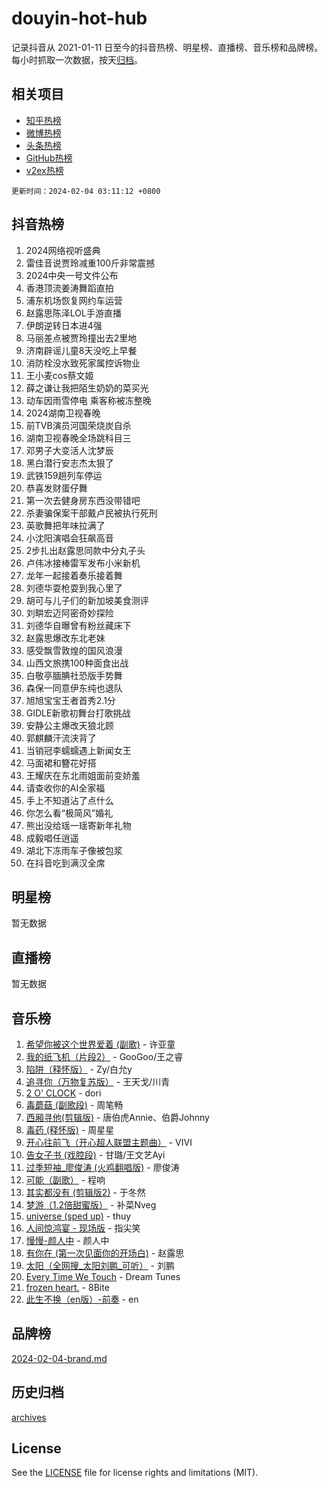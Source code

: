 # douyin-hot-hub

记录抖音从 2021-01-11 日至今的抖音热榜、明星榜、直播榜、音乐榜和品牌榜。每小时抓取一次数据，按天[归档](archives)。

## 相关项目

- [知乎热榜](https://github.com/lonnyzhang423/zhihu-hot-hub)
- [微博热榜](https://github.com/lonnyzhang423/weibo-hot-hub)
- [头条热榜](https://github.com/lonnyzhang423/toutiao-hot-hub)
- [GitHub热榜](https://github.com/lonnyzhang423/github-hot-hub)
- [v2ex热榜](https://github.com/lonnyzhang423/v2ex-hot-hub)


`更新时间：2024-02-04 03:11:12 +0800`

## 抖音热榜

1. 2024网络视听盛典
1. 雷佳音说贾玲减重100斤非常震撼
1. 2024中央一号文件公布
1. 香港顶流姜涛舞蹈直拍
1. 浦东机场恢复网约车运营
1. 赵露思陈泽LOL手游直播
1. 伊朗逆转日本进4强
1. 马丽差点被贾玲撞出去2里地
1. 济南辟谣儿童8天没吃上早餐
1. 消防栓没水致死家属控诉物业
1. 王小麦cos蔡文姬
1. 薛之谦让我把陌生奶奶的菜买光
1. 动车因雨雪停电 乘客称被冻整晚
1. 2024湖南卫视春晚
1. 前TVB演员河国荣烧炭自杀
1. 湖南卫视春晚全场跳科目三
1. 邓男子大变活人沈梦辰
1. 黑白潜行安志杰太狠了
1. 武铁159趟列车停运
1. 恭喜发财蛋仔舞
1. 第一次去健身房东西没带错吧
1. 杀妻骗保案干部戴卢民被执行死刑
1. 英歌舞把年味拉满了
1. 小沈阳演唱会狂飙高音
1. 2步扎出赵露思同款中分丸子头
1. 卢伟冰接棒雷军发布小米新机
1. 龙年一起接着奏乐接着舞
1. 刘德华耍枪耍到我心里了
1. 胡可与儿子们的新加坡美食测评
1. 刘畊宏迈阿密奇妙探险
1. 刘德华自曝曾有粉丝藏床下
1. 赵露思爆改东北老妹
1. 感受飘雪敦煌的国风浪漫
1. 山西文旅携100种面食出战
1. 白敬亭腼腆社恐版手势舞
1. 森保一同意伊东纯也退队
1. 旭旭宝宝王者首秀2.1分
1. GIDLE新歌初舞台打歌挑战
1. 安静公主爆改天狼北顾
1. 郭麒麟汗流浃背了
1. 当销冠李蠕蠕遇上新闻女王
1. 马面裙和簪花好搭
1. 王耀庆在东北雨姐面前变娇羞
1. 请查收你的AI全家福
1. 手上不知道沾了点什么
1. 你怎么看“极简风”婚礼
1. 熊出没给瑶一瑶寄新年礼物
1. 成毅唱任逍遥
1. 湖北下冻雨车子像被包浆
1. 在抖音吃到满汉全席

## 明星榜

暂无数据

## 直播榜

暂无数据

## 音乐榜

1. [希望你被这个世界爱着 (副歌)](https://sf5-hl-cdn-tos.douyinstatic.com/obj/tos-cn-ve-2774/oUHCmWQfZlE3QQBKBeD8rCFLpJzPgCpImhsxMt) - 许亚童
1. [我的纸飞机（片段2）](https://sf5-hl-cdn-tos.douyinstatic.com/obj/tos-cn-ve-2774/oM2ZrKcg2CD5AeRB2gkeXOFB1IxAGJdZPazYHf) - GooGoo/王之睿
1. [陷阱（释怀版）](https://sf3-cdn-tos.douyinstatic.com/obj/tos-cn-ve-2774/oE8C21LeZrzKLDFfQYgMzx4GAIHageG5IzayY7) - Zy/白允y
1. [追寻你（万物复苏版）](https://sf5-hl-cdn-tos.douyinstatic.com/obj/tos-cn-ve-2774/oYeAZJsbjIDit9APmBg8u6uDUQnHmoCf3gbo74) - 王天戈/川青
1. [2 O' CLOCK](https://sf3-cdn-tos.douyinstatic.com/obj/tos-cn-ve-2774/oIUBICeqlYQHTigCBOnCMlwBZJkgiBjt1oDfbg) - dori
1. [毒蘑菇 (副歌段)](https://sf3-cdn-tos.douyinstatic.com/obj/tos-cn-ve-2774/ocDEUsfdLjxnlFXtfogBCiQCEqYB7QZgZ8VViM) - 周笔畅
1. [西厢寻他(剪辑版)](https://sf5-hl-cdn-tos.douyinstatic.com/obj/tos-cn-ve-2774/oUsAVfAQKlRNxEv5qxvIB8o5qmIWUcXbzJKJhw) - 唐伯虎Annie、伯爵Johnny
1. [毒药 (释怀版)](https://sf6-cdn-tos.douyinstatic.com/obj/tos-cn-ve-2774/oYILMEAzspdZBIzy4frJNB8ZHPHWAhiwowd4Ad) - 周星星
1. [开心往前飞（开心超人联盟主题曲）](https://sf5-hl-cdn-tos.douyinstatic.com/obj/tos-cn-ve-2774/9d8fb7c82cf1421fb93a9fe925275e0a) - VIVI
1. [告女子书 (戏腔段)](https://sf5-hl-cdn-tos.douyinstatic.com/obj/tos-cn-ve-2774/osCCzFxWgstBDi92ZfBB4ht7gQENBmQMAl0eI6) - 甘璐/王文艺Ayi
1. [过季短袖_廖俊涛 (火鸡翻唱版)](https://sf5-hl-cdn-tos.douyinstatic.com/obj/tos-cn-ve-2774/ogQVJl0tRBKxQgZji7YClFEBrVDeHpPTWfCZbQ) - 廖俊涛
1. [可能（副歌）](https://sf5-hl-cdn-tos.douyinstatic.com/obj/tos-cn-ve-2774/cde1731888894259b333569393c2fb51) - 程响
1. [其实都没有 (剪辑版2)](https://sf6-cdn-tos.douyinstatic.com/obj/tos-cn-ve-2774/oEBNQenHZtBhxYjGgUDQk0BCHTigQafgFlbQ7k) - 于冬然
1. [梦游（1.2倍甜蜜版）](https://sf5-hl-cdn-tos.douyinstatic.com/obj/tos-cn-ve-2774/o4gyAUm8hwufoEABmwVIiQtHsFuGzAEEWtNMzo) - 补菜Nveg
1. [universe (sped up)](https://sf3-cdn-tos.douyinstatic.com/obj/tos-cn-ve-2774/oIQnurQLDCsdYeegkM4CKuVb23MZBXtX6QB8bv) - thuy
1. [人间惊鸿宴 - 现场版](https://sf3-cdn-tos.douyinstatic.com/obj/tos-cn-ve-2774/osF4mrPePAf2Yv8Wfr5fATCHZwL5h1QiGQAKwz) - 指尖笑
1. [慢慢-颜人中](https://sf5-hl-cdn-tos.douyinstatic.com/obj/tos-cn-ve-2774/ocjHNfBXdBxQNC8ZGAeoLMFTUgtBg8bkExunDC) - 颜人中
1. [有你在 (第一次见面你的开场白)](https://sf5-hl-cdn-tos.douyinstatic.com/obj/tos-cn-ve-2774/oAthrQ3ClJBfI57uBoFEgNDYtNCZ0TSYQQfxQ0) - 赵露思
1. [太阳（全网搜_太阳刘鹏_可听）](https://sf3-cdn-tos.douyinstatic.com/obj/tos-cn-ve-2774/ogWbyIQnlBFImVbeDocRdCIYtBHlbJXgfZMvgz) - 刘鹏
1. [Every Time We Touch](https://sf3-cdn-tos.douyinstatic.com/obj/tos-cn-ve-2774/ogN6lUKQeBBfEVhIOMikG1CcJjugxk1tztZyhP) - Dream Tunes
1. [frozen heart.](https://sf5-hl-cdn-tos.douyinstatic.com/obj/tos-cn-ve-2774/oIIWJfyjIACZA9zQMtnJ6hQQhFC4vhCupoRBsO) - 8Bite
1. [此生不换（en版）-前奏](https://sf5-hl-cdn-tos.douyinstatic.com/obj/tos-cn-ve-2774/oMDvUGwhKrKYDEqXiMYEwxZqBWIJFA92CiLAO) - en

## 品牌榜

[2024-02-04-brand.md](archives/2024-02-04-brand.md)

## 历史归档

[archives](archives)

## License

See the [LICENSE](LICENSE) file for license rights and limitations (MIT).
